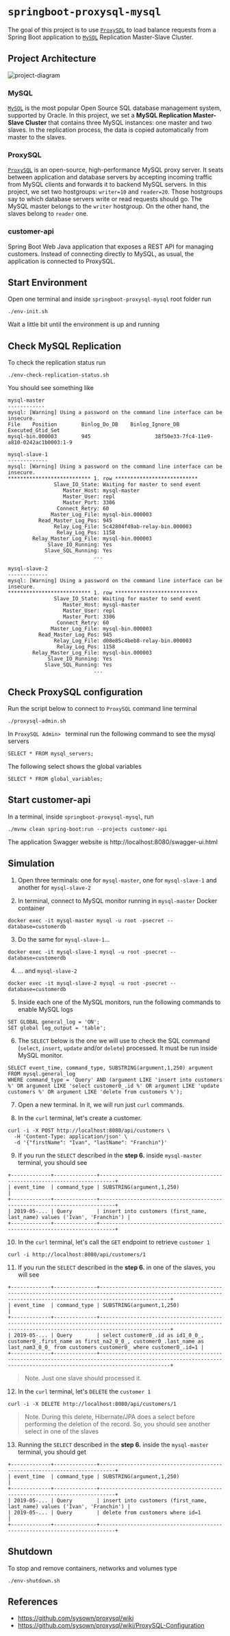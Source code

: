 # `springboot-proxysql-mysql`

The goal of this project is to use [`ProxySQL`](https://proxysql.com/) to load balance requests from a Spring Boot
application to [`MySQL`](https://www.mysql.com/) Replication Master-Slave Cluster.

## Project Architecture

![project-diagram](images/project-diagram.png)

### MySQL

[`MySQL`](https://www.mysql.com/) is the most popular Open Source SQL database management system, supported by Oracle.
In this project, we set a **MySQL Replication Master-Slave Cluster** that contains three MySQL instances: one master and
two slaves. In the replication process, the data is copied automatically from master to the slaves.

### ProxySQL

[`ProxySQL`](https://proxysql.com/) is an open-source, high-performance MySQL proxy server. It seats between application
and database servers by accepting incoming traffic from MySQL clients and forwards it to backend MySQL servers. In
this project, we set two hostgroups: `writer=10` and `reader=20`. Those hostgroups say to which database servers
write or read requests should go. The MySQL master belongs to the `writer` hostgroup. On the other hand, the slaves
belong to `reader` one.

### customer-api

Spring Boot Web Java application that exposes a REST API for managing customers. Instead of connecting directly to
MySQL, as usual, the application is connected to ProxySQL. 

## Start Environment

Open one terminal and inside `springboot-proxysql-mysql` root folder run
```
./env-init.sh
```

Wait a little bit until the environment is up and running

## Check MySQL Replication

To check the replication status run
```
./env-check-replication-status.sh
```

You should see something like
```
mysql-master
------------
mysql: [Warning] Using a password on the command line interface can be insecure.
File    Position        Binlog_Do_DB    Binlog_Ignore_DB        Executed_Gtid_Set
mysql-bin.000003        945                     38f50e33-7fc4-11e9-a810-0242ac1b0003:1-9

mysql-slave-1
-------------
mysql: [Warning] Using a password on the command line interface can be insecure.
*************************** 1. row ***************************
               Slave_IO_State: Waiting for master to send event
                  Master_Host: mysql-master
                  Master_User: repl
                  Master_Port: 3306
                Connect_Retry: 60
              Master_Log_File: mysql-bin.000003
          Read_Master_Log_Pos: 945
               Relay_Log_File: 5c42804f49ab-relay-bin.000003
                Relay_Log_Pos: 1158
        Relay_Master_Log_File: mysql-bin.000003
             Slave_IO_Running: Yes
            Slave_SQL_Running: Yes
                            ...

mysql-slave-2
-------------
mysql: [Warning] Using a password on the command line interface can be insecure.
*************************** 1. row ***************************
               Slave_IO_State: Waiting for master to send event
                  Master_Host: mysql-master
                  Master_User: repl
                  Master_Port: 3306
                Connect_Retry: 60
              Master_Log_File: mysql-bin.000003
          Read_Master_Log_Pos: 945
               Relay_Log_File: d08e85c4beb8-relay-bin.000003
                Relay_Log_Pos: 1158
        Relay_Master_Log_File: mysql-bin.000003
             Slave_IO_Running: Yes
            Slave_SQL_Running: Yes
                            ...
```

## Check ProxySQL configuration

Run the script below to connect to `ProxySQL` command line terminal
```
./proxysql-admin.sh
```

In `ProxySQL Admin> ` terminal run the following command to see the mysql servers 
```
SELECT * FROM mysql_servers;
```

The following select shows the global variables
```
SELECT * FROM global_variables;
```

## Start customer-api

In a terminal, inside `springboot-proxysql-mysql`, run
```
./mvnw clean spring-boot:run --projects customer-api
```

The application Swagger website is http://localhost:8080/swagger-ui.html

## Simulation

1. Open three terminals: one for `mysql-master`, one for `mysql-slave-1` and another for `mysql-slave-2`

2. In terminal, connect to MySQL monitor running in `mysql-master` Docker container
```
docker exec -it mysql-master mysql -u root -psecret --database=customerdb
```

3. Do the same for `mysql-slave-1`...
```
docker exec -it mysql-slave-1 mysql -u root -psecret --database=customerdb
```

4. ... and `mysql-slave-2`
```
docker exec -it mysql-slave-2 mysql -u root -psecret --database=customerdb
```

5. Inside each one of the MySQL monitors, run the following commands to enable MySQL logs
```
SET GLOBAL general_log = 'ON';
SET global log_output = 'table';
```

6. The `SELECT` below is the one we will use to check the SQL command (`select`, `insert`, `update` and/or `delete`)
processed. It must be run inside MySQL monitor.
```
SELECT event_time, command_type, SUBSTRING(argument,1,250) argument FROM mysql.general_log
WHERE command_type = 'Query' AND (argument LIKE 'insert into customers %' OR argument LIKE 'select customer0_.id %' OR argument LIKE 'update customers %' OR argument LIKE 'delete from customers %'); 
```

7. Open a new terminal. In it, we will run just `curl` commands.

8. In the `curl` terminal, let's create a customer.
```
curl -i -X POST http://localhost:8080/api/customers \
  -H 'Content-Type: application/json' \
  -d '{"firstName": "Ivan", "lastName": "Franchin"}'
```

9. If you run the `SELECT` described in the **step 6.** inside `mysql-master` terminal, you should see
```
+-------------+--------------+---------------------------------------------------------------------------+
| event_time  | command_type | SUBSTRING(argument,1,250)                                                 |
+-------------+--------------+---------------------------------------------------------------------------+
| 2019-05-... | Query        | insert into customers (first_name, last_name) values ('Ivan', 'Franchin') |
+-------------+--------------+---------------------------------------------------------------------------+
```

10. In the `curl` terminal, let's call the `GET` endpoint to retrieve `customer 1`
```
curl -i http://localhost:8080/api/customers/1
```

11. If you run the `SELECT` described in the **step 6.** in one of the slaves, you will see
```
+-------------+--------------+-------------------------------------------------------------------------------------------------------------------------------------------------------------------+
| event_time  | command_type | SUBSTRING(argument,1,250)                                                                                                                                         |
+-------------+--------------+-------------------------------------------------------------------------------------------------------------------------------------------------------------------+
| 2019-05-... | Query        | select customer0_.id as id1_0_0_, customer0_.first_name as first_na2_0_0_, customer0_.last_name as last_nam3_0_0_ from customers customer0_ where customer0_.id=1 |
+-------------+--------------+-------------------------------------------------------------------------------------------------------------------------------------------------------------------+
```
> Note. Just one slave should processed it.

12. In the `curl` terminal, let's `DELETE` the `customer 1`
```
curl -i -X DELETE http://localhost:8080/api/customers/1
```
> Note. During this delete, Hibernate/JPA does a select before performing the deletion of the record. So, you should
see another select in one of the slaves

13. Running the `SELECT` described in the **step 6.** inside the `mysql-master` terminal, you should get
```
+-------------+--------------+---------------------------------------------------------------------------+
| event_time  | command_type | SUBSTRING(argument,1,250)                                                 |
+-------------+--------------+---------------------------------------------------------------------------+
| 2019-05-... | Query        | insert into customers (first_name, last_name) values ('Ivan', 'Franchin') |
| 2019-05-... | Query        | delete from customers where id=1                                          |
+-------------+--------------+---------------------------------------------------------------------------+
```

## Shutdown

To stop and remove containers, networks and volumes type
```
./env-shutdown.sh
```

## References

- https://github.com/sysown/proxysql/wiki
- https://github.com/sysown/proxysql/wiki/ProxySQL-Configuration
